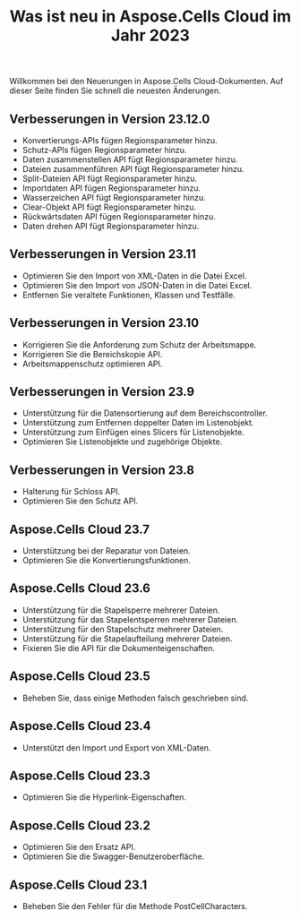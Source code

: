﻿---
title: Was ist neu in Aspose.Cells Cloud im Jahr 2023
second_title: Documen
linktitle: Was ist neu in 202
type: docs
weight: 30
url: /de/new-features/2023/
keywords: What's new in aspose cells cloud. Microsoft Office Excel, Open Office Spreadsheet, CSV, PDF
description: Diese Seite beschreibt die interessantesten neuen Aspose.Cells Cloud-Funktionen, die in den letzten Versionen eingeführt wurden
kwords: Excel, Office Cloud, REST API, Tabellenkalkulation, PDF, CSV, Json, Markdown, Was ist neu in Aspose.Cells Cloud
---
Willkommen bei den Neuerungen in Aspose.Cells Cloud-Dokumenten. Auf dieser Seite finden Sie schnell die neuesten Änderungen.

## Verbesserungen in Version 23.12.0

- Konvertierungs-APIs fügen Regionsparameter hinzu.
- Schutz-APIs fügen Regionsparameter hinzu.
- Daten zusammenstellen API fügt Regionsparameter hinzu.
- Dateien zusammenführen API fügt Regionsparameter hinzu.
- Split-Dateien API fügt Regionsparameter hinzu.
- Importdaten API fügen Regionsparameter hinzu.
- Wasserzeichen API fügt Regionsparameter hinzu.
- Clear-Objekt API fügt Regionsparameter hinzu.
- Rückwärtsdaten API fügen Regionsparameter hinzu.
- Daten drehen API fügt Regionsparameter hinzu.

## Verbesserungen in Version 23.11

- Optimieren Sie den Import von XML-Daten in die Datei Excel.
- Optimieren Sie den Import von JSON-Daten in die Datei Excel.
- Entfernen Sie veraltete Funktionen, Klassen und Testfälle.

## Verbesserungen in Version 23.10

- Korrigieren Sie die Anforderung zum Schutz der Arbeitsmappe.
- Korrigieren Sie die Bereichskopie API.
- Arbeitsmappenschutz optimieren API.

## Verbesserungen in Version 23.9

- Unterstützung für die Datensortierung auf dem Bereichscontroller.
- Unterstützung zum Entfernen doppelter Daten im Listenobjekt.
- Unterstützung zum Einfügen eines Slicers für Listenobjekte.
- Optimieren Sie Listenobjekte und zugehörige Objekte.

## Verbesserungen in Version 23.8

- Halterung für Schloss API.
- Optimieren Sie den Schutz API.

## Aspose.Cells Cloud 23.7

- Unterstützung bei der Reparatur von Dateien.
- Optimieren Sie die Konvertierungsfunktionen.

## Aspose.Cells Cloud 23.6

- Unterstützung für die Stapelsperre mehrerer Dateien.
- Unterstützung für das Stapelentsperren mehrerer Dateien.
- Unterstützung für den Stapelschutz mehrerer Dateien.
- Unterstützung für die Stapelaufteilung mehrerer Dateien.
- Fixieren Sie die API für die Dokumenteigenschaften.

## Aspose.Cells Cloud 23.5

- Beheben Sie, dass einige Methoden falsch geschrieben sind.

## Aspose.Cells Cloud 23.4

- Unterstützt den Import und Export von XML-Daten.

## Aspose.Cells Cloud 23.3

- Optimieren Sie die Hyperlink-Eigenschaften.

## Aspose.Cells Cloud 23.2

- Optimieren Sie den Ersatz API.
- Optimieren Sie die Swagger-Benutzeroberfläche.

## Aspose.Cells Cloud 23.1

- Beheben Sie den Fehler für die Methode PostCellCharacters.
